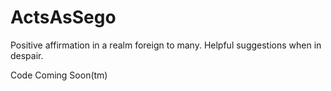 ActsAsSego
==========

Positive affirmation in a realm foreign to many. Helpful suggestions when in despair.


Code Coming Soon(tm)

